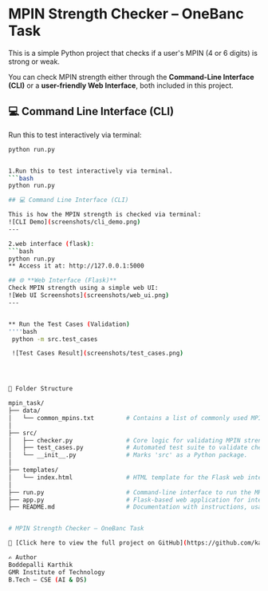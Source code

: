 # MPIN Strength Checker – OneBanc Task

This is a simple Python project that checks if a user's MPIN (4 or 6 digits) is strong or weak.

You can check MPIN strength either through the **Command-Line Interface (CLI)** or a **user-friendly Web Interface**, both included in this project.

## 💻 Command Line Interface (CLI)

Run this to test interactively via terminal:
```bash
python run.py


1.Run this to test interactively via terminal.
```bash
python run.py

## 💻 Command Line Interface (CLI)

This is how the MPIN strength is checked via terminal:
![CLI Demo](screenshots/cli_demo.png)
---

2.web interface (flask):
```bash
python run.py
** Access it at: http://127.0.0.1:5000

## 🌐 **Web Interface (Flask)**
Check MPIN strength using a simple web UI:
![Web UI Screenshots](screenshots/web_ui.png)
---


** Run the Test Cases (Validation)
''''bash
 python -m src.test_cases

 ![Test Cases Result](screenshots/test_cases.png)




📁 Folder Structure

mpin_task/
├── data/
│   └── common_mpins.txt         # Contains a list of commonly used MPINs.
│
├── src/
│   ├── checker.py               # Core logic for validating MPIN strength.
│   ├── test_cases.py            # Automated test suite to validate checker logic.
│   └── __init__.py              # Marks 'src' as a Python package.
│
├── templates/
│   └── index.html               # HTML template for the Flask web interface.
│
├── run.py                       # Command-line interface to run the MPIN checker.
├── app.py                       # Flask-based web application for interactive input.
├── README.md                    # Documentation with instructions, usage, and features.


# MPIN Strength Checker – OneBanc Task

🔗 [Click here to view the full project on GitHub](https://github.com/karthik181131/onebanc-mpin-assignment)

✍️ Author
Boddepalli Karthik 
GMR Institute of Technology 
B.Tech – CSE (AI & DS)



